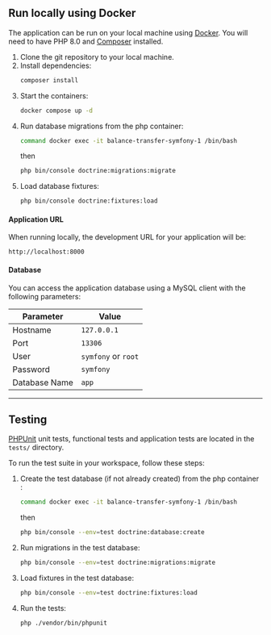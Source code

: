 ## Run locally using Docker
The application can be run on your local machine using [Docker](https://www.docker.com/products/docker-desktop). You will need to have PHP 8.0 and [Composer](https://getcomposer.org/download/) installed.

1. Clone the git repository to your local machine.
2. Install dependencies:
   ```sh
   composer install
   ```
3. Start the containers:
   ```sh
   docker compose up -d
   ```
4. Run database migrations from the php container:
   ```sh
   command docker exec -it balance-transfer-symfony-1 /bin/bash
   ````
   then
   ```sh
   php bin/console doctrine:migrations:migrate
   ```
5. Load database fixtures:
   ```sh
   php bin/console doctrine:fixtures:load
   ```

#### Application URL
When running locally, the development URL for your application will be:
```
http://localhost:8000
```

#### Database
You can access the application database using a MySQL client with the following parameters:

| Parameter     | Value               |
|---------------|---------------------|
| Hostname      | `127.0.0.1`         |
| Port          | `13306`              |
| User          | `symfony` or `root` |
| Password      | `symfony`           |
| Database Name | `app`               |

----

## Testing
[PHPUnit](https://phpunit.readthedocs.io/en/9.5/) unit tests, functional tests and application tests are located in the `tests/` directory.

To run the test suite in your workspace, follow these steps:

1. Create the test database (if not already created) from the php container :
   ```sh
   command docker exec -it balance-transfer-symfony-1 /bin/bash
   ````
   then
   ```sh
   php bin/console --env=test doctrine:database:create
   ```
2. Run migrations in the test database:
   ```sh
   php bin/console --env=test doctrine:migrations:migrate
   ```
3. Load fixtures in the test database:
   ```sh
   php bin/console --env=test doctrine:fixtures:load
   ```
4. Run the tests:
   ```sh
   php ./vendor/bin/phpunit
   ```
